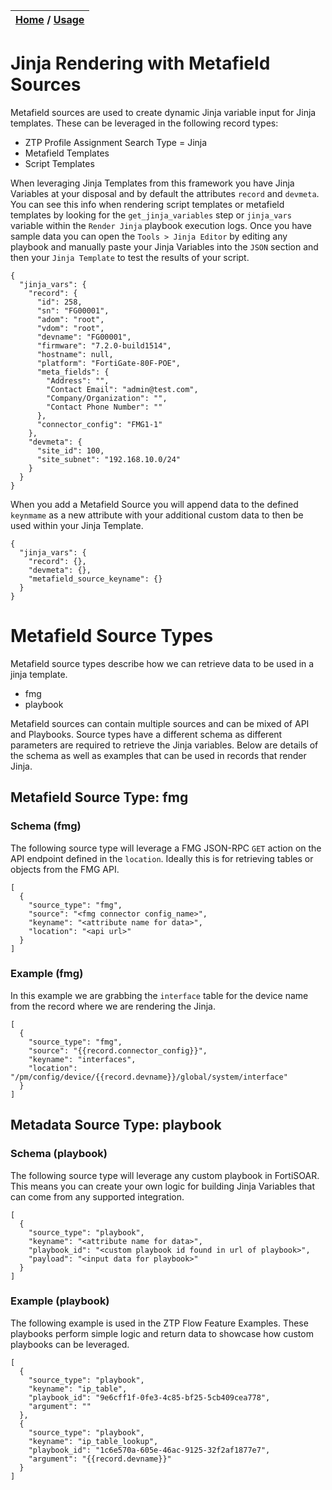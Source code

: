 | [Home](../../README.md) / [Usage](../usage.md) |
|------------------------------------------------|

# Jinja Rendering with Metafield Sources

Metafield sources are used to create dynamic Jinja variable input for Jinja templates. These can be leveraged in the following record types:
 - ZTP Profile Assignment Search Type = Jinja
 - Metafield Templates
 - Script Templates

When leveraging Jinja Templates from this framework you have Jinja Variables at your disposal and by default the attributes `record` and `devmeta`. You can see this info when rendering script templates or metafield templates by looking for the `get_jinja_variables` step or `jinja_vars` variable within the `Render Jinja` playbook execution logs. Once you have sample data you can open the `Tools > Jinja Editor` by editing any playbook and manually paste your Jinja Variables into the `JSON` section and then your `Jinja Template` to test the results of your script. 
```
{
  "jinja_vars": {
    "record": {
      "id": 258,
      "sn": "FG00001",
      "adom": "root",
      "vdom": "root",
      "devname": "FG00001",
      "firmware": "7.2.0-build1514",
      "hostname": null,
      "platform": "FortiGate-80F-POE",
      "meta_fields": {
        "Address": "",
        "Contact Email": "admin@test.com",
        "Company/Organization": "",
        "Contact Phone Number": ""
      },
      "connector_config": "FMG1-1"
    },
    "devmeta": {
      "site_id": 100,
      "site_subnet": "192.168.10.0/24"
    }
  }
}
```

When you add a Metafield Source you will append data to the defined `keynmame` as a new attribute with your additional custom data to then be used within your Jinja Template. 
```
{
  "jinja_vars": {
    "record": {},
    "devmeta": {},
    "metafield_source_keyname": {}
  }
}
```

# Metafield Source Types
Metafield source types describe how we can retrieve data to be used in a jinja template. 

 - fmg 
 - playbook 

Metafield sources can contain multiple sources and can be mixed of API and Playbooks. Source types have a different schema as different parameters are required to retrieve the Jinja variables. Below are details of the schema as well as examples that can be used in records that render Jinja. 

## Metafield Source Type: fmg

### Schema (fmg)

The following source type will leverage a FMG JSON-RPC `GET` action on the API endpoint defined in the `location`. Ideally this is for retrieving tables or objects from the FMG API. 

```
[
  {
    "source_type": "fmg",
    "source": "<fmg connector config_name>",
    "keyname": "<attribute name for data>",
    "location": "<api url>"
  }
]
```

### Example (fmg)

In this example we are grabbing the `interface` table for the device name from the record where we are rendering the Jinja. 

```
[
  {
    "source_type": "fmg",
    "source": "{{record.connector_config}}",
    "keyname": "interfaces",
    "location": "/pm/config/device/{{record.devname}}/global/system/interface"
  }
]
```

## Metadata Source Type: playbook

### Schema (playbook)

The following source type will leverage any custom playbook in FortiSOAR. This means you can create your own logic for building Jinja Variables that can come from any supported integration. 

```
[
  {
    "source_type": "playbook",
    "keyname": "<attribute name for data>",
    "playbook_id": "<custom playbook id found in url of playbook>",
    "payload": "<input data for playbook>"
  }
]
```

### Example (playbook)

The following example is used in the ZTP Flow Feature Examples. These playbooks perform simple logic and return data to showcase how custom playbooks can be leveraged. 

```
[
  {
    "source_type": "playbook",
    "keyname": "ip_table",
    "playbook_id": "9e6cff1f-0fe3-4c85-bf25-5cb409cea778",
    "argument": ""
  },
  {
    "source_type": "playbook",
    "keyname": "ip_table_lookup",
    "playbook_id": "1c6e570a-605e-46ac-9125-32f2af1877e7",
    "argument": "{{record.devname}}"
  }
]
```
